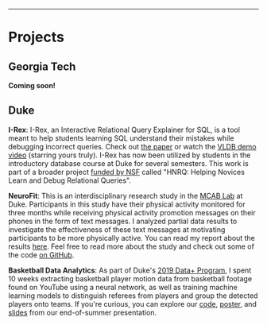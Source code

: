 ---
# Projects

## Georgia Tech

**Coming soon!**

## Duke

**I-Rex**: I-Rex, an Interactive Relational Query Explainer for SQL, is a tool meant to help students learning SQL understand their mistakes while debugging incorrect queries. Check out <a href="http://www.vldb.org/pvldb/vol13/p2997-miao.pdf">the paper</a> or watch the <a href="https://dukedb-hnrq.github.io/#demo-video">VLDB demo video</a> (starring yours truly). I-Rex has now been utilized by students in the introductory database course at Duke for several semesters. This work is part of a broader project <a href="https://nsf.gov/awardsearch/showAward?AWD_ID=2008107">funded by NSF</a> called "HNRQ: Helping Novices Learn and Debug Relational Queries".

**NeuroFit**: This is an interdisciplinary research study in the <a href="https://www.mcablab.science/">MCAB Lab</a> at Duke. Participants in this study have their physical activity monitored for three months while receiving physical activity promotion messages on their phones in the form of text messages. I analyzed partial data results to investigate the effectiveness of these text messages at motivating participants to be more physically active. You can read my report about the results <a href="https://alexanderbendeck.github.io/files/NeuroFit Report.pdf">here</a>. Feel free to read more about the study and check out some of the code <a href="https://github.com/AlexanderBendeck/neurofit-study">on GitHub</a>.

**Basketball Data Analytics**: As part of Duke's <a href="https://bigdata.duke.edu/projects/basketball-analytics-pipeline-raw-video-dynamic-visualization">2019 Data+ Program</a>, I spent 10 weeks extracting basketball player motion data from basketball footage found on YouTube using a neural network, as well as training machine learning models to distinguish referees from players and group the detected players onto teams. If you're curious, you can explore our <a href="https://github.com/AlexanderBendeck/basketball-analytics">code</a>, <a href="https://alexanderbendeck.github.io/files/Basketball Poster.pdf">poster</a>, and <a href="https://alexanderbendeck.github.io/files/Basketball Summary Slides.pdf">slides</a> from our end-of-summer presentation.
